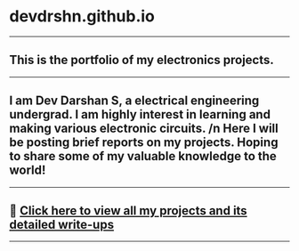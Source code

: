 # devdrshn.github.io
---
This is the portfolio of my electronics projects.
---
---
I am Dev Darshan S, a electrical engineering undergrad. I am highly interest in learning and making various electronic circuits. /n Here I will be posting brief reports on my projects. Hoping to share some of my valuable knowledge to the world!
---
---
## 🚀 [Click here to view all my projects and its detailed write-ups](/projects/) 
---

